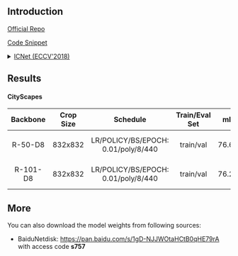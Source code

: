 ## Introduction

<a href="https://github.com/hszhao/ICNet">Official Repo</a>

<a href="https://github.com/SegmentationBLWX/sssegmentation/blob/main/ssseg/modules/models/segmentors/icnet/icnet.py">Code Snippet</a>

<details>
<summary align="left"><a href="https://arxiv.org/pdf/1704.08545.pdf">ICNet (ECCV'2018)</a></summary>

```latex
@inproceedings{zhao2018icnet,
    title={Icnet for real-time semantic segmentation on high-resolution images},
    author={Zhao, Hengshuang and Qi, Xiaojuan and Shen, Xiaoyong and Shi, Jianping and Jia, Jiaya},
    booktitle={Proceedings of the European conference on computer vision (ECCV)},
    pages={405--420},
    year={2018}
}
```

</details>


## Results

#### CityScapes
| Backbone  | Crop Size  | Schedule                            | Train/Eval Set  | mIoU   | Download                                                                                                                                                                                                                                                                                                                                                                                                   |
| :-:       | :-:        | :-:                                 | :-:             | :-:    | :-:                                                                                                                                                                                                                                                                                                                                                                                                        |
| R-50-D8   | 832x832    | LR/POLICY/BS/EPOCH: 0.01/poly/8/440 | train/val       | 76.60% | [cfg](https://raw.githubusercontent.com/SegmentationBLWX/sssegmentation/main/ssseg/configs/icnet/icnet_resnet50os8_cityscapes.py) &#124; [model](https://github.com/SegmentationBLWX/modelstore/releases/download/ssseg_icnet/icnet_resnet50os8_cityscapes_train.pth) &#124; [log](https://github.com/SegmentationBLWX/modelstore/releases/download/ssseg_icnet/icnet_resnet50os8_cityscapes_train.log)    |
| R-101-D8  | 832x832    | LR/POLICY/BS/EPOCH: 0.01/poly/8/440 | train/val       | 76.27% | [cfg](https://raw.githubusercontent.com/SegmentationBLWX/sssegmentation/main/ssseg/configs/icnet/icnet_resnet101os8_cityscapes.py) &#124; [model](https://github.com/SegmentationBLWX/modelstore/releases/download/ssseg_icnet/icnet_resnet101os8_cityscapes_train.pth) &#124; [log](https://github.com/SegmentationBLWX/modelstore/releases/download/ssseg_icnet/icnet_resnet101os8_cityscapes_train.log) |


## More
You can also download the model weights from following sources:
- BaiduNetdisk: https://pan.baidu.com/s/1gD-NJJWOtaHCtB0qHE79rA with access code **s757**